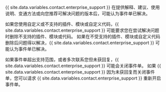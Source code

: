 {{ site.data.variables.contact.enterprise_support }} 在提供解释、建议、使用说明、变通方法或向您推荐可解决问题的版本后，可能认为事件单已解决。

如果您使用自定义或不支持的插件、模块或自定义代码，{{ site.data.variables.contact.enterprise_support }} 可能要求您在尝试解决问题时删除不支持的插件、模块或代码。 如果在不受支持的插件、模块或自定义代码删除后问题得以解决，{{ site.data.variables.contact.enterprise_support }} 可能认为事件单已解决。

如果事件单超出支持范围，或者多次联系您但未获回复，{{ site.data.variables.contact.enterprise_support }} 可能会关闭事件单。 如果 {{ site.data.variables.contact.enterprise_support }} 因为未获回复而关闭事件单，您可以请求 {{ site.data.variables.contact.enterprise_support }} 重新开启事件单。
